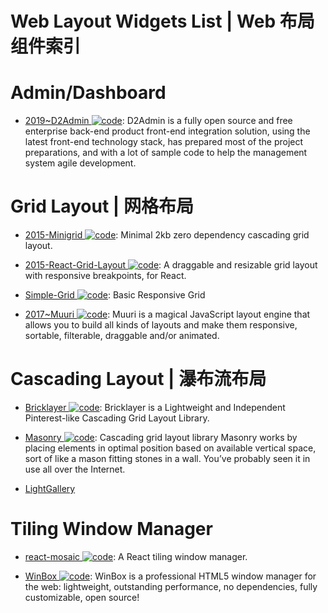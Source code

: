# Web Layout Widgets List | Web 布局组件索引

# Admin/Dashboard

- [2019~D2Admin ![code](https://ng-tech.icu/assets/code.svg)](https://github.com/d2-projects/d2-admin): D2Admin is a fully open source and free enterprise back-end product front-end integration solution, using the latest front-end technology stack, has prepared most of the project preparations, and with a lot of sample code to help the management system agile development.

# Grid Layout | 网格布局

- [2015-Minigrid ![code](https://ng-tech.icu/assets/code.svg)](https://github.com/henriquea/minigrid): Minimal 2kb zero dependency cascading grid layout.

- [2015-React-Grid-Layout ![code](https://ng-tech.icu/assets/code.svg)](https://github.com/STRML/react-grid-layout): A draggable and resizable grid layout with responsive breakpoints, for React.

- [Simple-Grid ![code](https://ng-tech.icu/assets/code.svg)](https://github.com/ThisIsDallas/Simple-Grid): Basic Responsive Grid

- [2017~Muuri ![code](https://ng-tech.icu/assets/code.svg)](https://github.com/haltu/muuri): Muuri is a magical JavaScript layout engine that allows you to build all kinds of layouts and make them responsive, sortable, filterable, draggable and/or animated.

# Cascading Layout | 瀑布流布局

- [Bricklayer ![code](https://ng-tech.icu/assets/code.svg)](https://github.com/ademilter/bricklayer): Bricklayer is a Lightweight and Independent Pinterest-like Cascading Grid Layout Library.

- [Masonry ![code](https://ng-tech.icu/assets/code.svg)](https://github.com/desandro/masonry): Cascading grid layout library Masonry works by placing elements in optimal position based on available vertical space, sort of like a mason fitting stones in a wall. You’ve probably seen it in use all over the Internet.

- [LightGallery](https://sachinchoolur.github.io/lightgallery.js/)

# Tiling Window Manager

- [react-mosaic ![code](https://ng-tech.icu/assets/code.svg)](https://github.com/nomcopter/react-mosaic): A React tiling window manager.

- [WinBox ![code](https://ng-tech.icu/assets/code.svg)](https://github.com/nextapps-de/winbox): WinBox is a professional HTML5 window manager for the web: lightweight, outstanding performance, no dependencies, fully customizable, open source!
